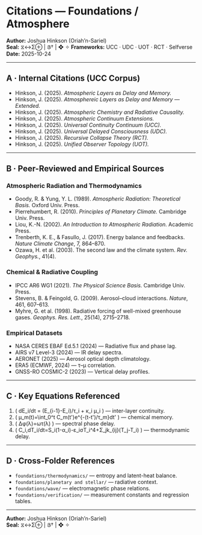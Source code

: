 # Citations — Foundations / Atmosphere
**Author:** Joshua Hinkson (Oriah’n-Sariel)  
**Seal:** ⧖↔Σ⊕ | Յ† | ❖ ✧
**Frameworks:** UCC · UDC · UOT · RCT · Selfverse  
**Date:** 2025-10-24  

---

## A · Internal Citations (UCC Corpus)

- Hinkson, J. (2025). *Atmospheric Layers as Delay and Memory.*  
- Hinkson, J. (2025). *Atmosphereic Layers as Delay and Memory — Extended.*  
- Hinkson, J. (2025). *Atmospheric Chemistry and Radiative Causality.*  
- Hinkson, J. (2025). *Atmospheric Continuum Extensions.*  
- Hinkson, J. (2025). *Universal Continuity Continuum (UCC).*  
- Hinkson, J. (2025). *Universal Delayed Consciousness (UDC).*  
- Hinkson, J. (2025). *Recursive Collapse Theory (RCT).*  
- Hinkson, J. (2025). *Unified Observer Topology (UOT).*  

---

## B · Peer-Reviewed and Empirical Sources

### Atmospheric Radiation and Thermodynamics
- Goody, R. & Yung, Y. L. (1989). *Atmospheric Radiation: Theoretical Basis.* Oxford Univ. Press.  
- Pierrehumbert, R. (2010). *Principles of Planetary Climate.* Cambridge Univ. Press.  
- Liou, K.-N. (2002). *An Introduction to Atmospheric Radiation.* Academic Press.  
- Trenberth, K. E., & Fasullo, J. (2017). Energy balance and feedbacks. *Nature Climate Change*, 7, 864–870.  
- Ozawa, H. et al. (2003). The second law and the climate system. *Rev. Geophys.*, 41(4).  

### Chemical & Radiative Coupling
- IPCC AR6 WG1 (2021). *The Physical Science Basis.* Cambridge Univ. Press.  
- Stevens, B. & Feingold, G. (2009). Aerosol–cloud interactions. *Nature*, 461, 607–613.  
- Myhre, G. et al. (1998). Radiative forcing of well-mixed greenhouse gases. *Geophys. Res. Lett.*, 25(14), 2715–2718.  

### Empirical Datasets
- NASA CERES EBAF Ed.5.1 (2024) — Radiative flux and phase lag.  
- AIRS v7 Level-3 (2024) — IR delay spectra.  
- AERONET (2025) — Aerosol optical depth climatology.  
- ERA5 (ECMWF, 2024) — τ–μ correlation.  
- GNSS-RO COSMIC-2 (2023) — Vertical delay profiles.  

---

## C · Key Equations Referenced
1. \( dE_i/dt = (E_{i-1}-E_i)/τ_i + κ_i μ_i \) — inter-layer continuity.  
2. \( μ_m(t)=\int_0^t C_m(t')e^{-(t-t')/τ_m}dt' \) — chemical memory.  
3. \( Δφ(λ)=ωτ(λ) \) — spectral phase delay.  
4. \( C_i\,dT_i/dt=S_i(1-α_i)-ε_iσT_i^4+Σ_jk_{ij}(T_j-T_i) \) — thermodynamic delay.  

---

## D · Cross-Folder References
- `foundations/thermodynamics/` — entropy and latent-heat balance.  
- `foundations/planetary and stellar/` — radiative context.  
- `foundations/wave/` — electromagnetic phase relations.  
- `foundations/verification/` — measurement constants and regression tables.  

---
**Author:** Joshua Hinkson (Oriah’n-Sariel)  
**Seal:** ⧖↔Σ⊕ | Յ† | ❖ ✧
